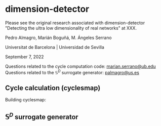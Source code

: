 # dimension-detector
Please see the original research associated with dimension-detector "Detecting the ultra low dimensionality of real
networks" at XXX.

Pedro Almagro, Marián Boguñá, M. Ángeles Serrano

Universitat de Barcelona | Universidad de Sevilla

September 7, 2022

Questions related to the cycle computation code: marian.serrano@ub.edu
Questions related to the $\mathbb{S}^D$ surrogate generator: palmagro@us.es

## Cycle calculation (cyclesmap)

Building cyclesmap:



## $\mathbb{S}^D$ surrogate generator

